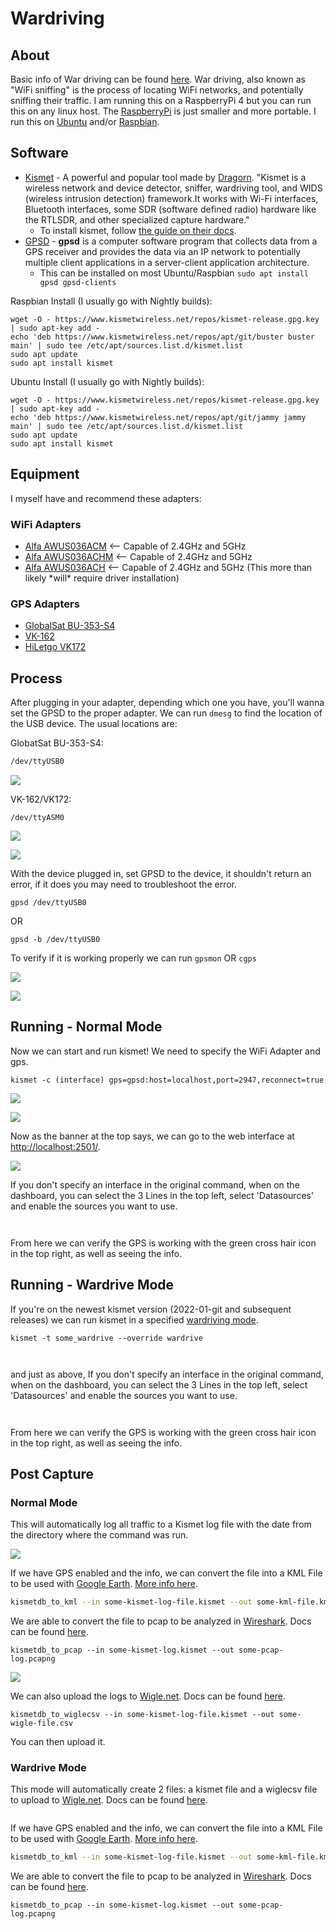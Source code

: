 # Wardriving

## About

Basic info of War driving can be found [here](../../general/networking/wireless/wardriving-wifi-sniffing.md). War driving, also known as "WiFi sniffing" is the process of locating WiFi networks, and potentially sniffing their traffic. I am running this on a RaspberryPi 4 but you can run this on any linux host. The [RaspberryPi](https://www.amazon.com/raspberry-pi-4/s?k=raspberry+pi+4) is just smaller and more portable. I run this on [Ubuntu](https://ubuntu.com/) and/or [Raspbian](https://www.raspbian.org/).

## Software

* [Kismet](https://www.kismetwireless.net/) - A powerful and popular tool made by [Dragorn](https://twitter.com/KismetWireless). "Kismet is a wireless network and device detector, sniffer, wardriving tool, and WIDS (wireless intrusion detection) framework.It works with Wi-Fi interfaces, Bluetooth interfaces, some SDR (software defined radio) hardware like the RTLSDR, and other specialized capture hardware."
  * To install kismet, follow [the guide on their docs](https://www.kismetwireless.net/docs/readme/packages/).
* [GPSD](https://en.wikipedia.org/wiki/Gpsd) - **gpsd** is a computer software program that collects data from a GPS receiver and provides the data via an IP network to potentially multiple client applications in a server-client application architecture.
  * This can be installed on most Ubuntu/Raspbian `sudo apt install gpsd gpsd-clients`

Raspbian Install (I usually go with Nightly builds):

```
wget -O - https://www.kismetwireless.net/repos/kismet-release.gpg.key | sudo apt-key add -
echo 'deb https://www.kismetwireless.net/repos/apt/git/buster buster main' | sudo tee /etc/apt/sources.list.d/kismet.list
sudo apt update
sudo apt install kismet
```

Ubuntu Install (I usually go with Nightly builds):

```
wget -O - https://www.kismetwireless.net/repos/kismet-release.gpg.key | sudo apt-key add -
echo 'deb https://www.kismetwireless.net/repos/apt/git/jammy jammy main' | sudo tee /etc/apt/sources.list.d/kismet.list
sudo apt update
sudo apt install kismet
```

## Equipment

I myself have and recommend these adapters:

### WiFi Adapters

* [Alfa AWUS036ACM](https://www.amazon.com/Alfa-AWUS036ACM-Long-Range-Dual-Band-Wireless/dp/B073X6RL9D) <-- Capable of 2.4GHz and 5GHz
* [Alfa AWUS036ACHM](https://www.amazon.com/gp/product/B08SJBV1N3/ref=ox\_sc\_act\_title\_1?smid=A20G3A026MV70R\&psc=1) <-- Capable of 2.4GHz and 5GHz
* [Alfa AWUS036ACH](https://www.amazon.com/dp/B08SJC78FH?ref\_=cm\_sw\_r\_cp\_ud\_dp\_PSZZG6J9X0XH40GXB685) <-- Capable of 2.4GHz and 5GHz (This more than likely \*will\* require driver installation)

### GPS Adapters

* [GlobalSat BU-353-S4](https://www.amazon.com/GlobalSat-BU-353-S4-Receiver-Black-Improved-New/dp/B098L799NH/ref=sr\_1\_1?crid=2WAQ665IR5UV1\&keywords=GlobalSat+BU-353-S4\&qid=1660969339\&s=electronics\&sprefix=globalsat+bu-353-s4+%2Celectronics%2C148\&sr=1-1)
* [VK-162](https://www.amazon.com/dp/B01EROIUEW?ref=ppx\_pop\_mob\_ap\_share)
* [HiLetgo VK172](https://www.amazon.com/dp/B01MTU9KTF?ref=ppx\_pop\_mob\_ap\_share)

## Process

After plugging in your adapter, depending which one you have, you'll wanna set the GPSD to the proper adapter. We can run `dmesg` to find the location of the USB device. The usual locations are:

GlobatSat BU-353-S4:

```bash
/dev/ttyUSB0
```

![](<../../.gitbook/assets/image (2) (3).png>)

VK-162/VK172:

```
/dev/ttyASM0
```

![](<../../.gitbook/assets/image (13).png>)

![](<../../.gitbook/assets/image (16).png>)

With the device plugged in, set GPSD to the device, it shouldn't return an error, if it does you may need to troubleshoot the error.

```
gpsd /dev/ttyUSB0
```

OR

```
gpsd -b /dev/ttyUSB0
```

To verify if it is working properly we can run `gpsmon` OR `cgps`

![](<../../.gitbook/assets/image (7) (2).png>)

![](<../../.gitbook/assets/image (8) (2).png>)

## Running - Normal Mode

Now we can start and run kismet! We need to specify the WiFi Adapter and gps.

```
kismet -c (interface) gps=gpsd:host=localhost,port=2947,reconnect=true
```

![](<../../.gitbook/assets/image (4) (2).png>)

![](<../../.gitbook/assets/image (14).png>)

Now as the banner at the top says, we can go to the web interface at [http://localhost:2501/](http://localhost:2501/).

![](<../../.gitbook/assets/image (3) (2).png>)

If you don't specify an interface in the original command, when on the dashboard, you can select the 3 Lines in the top left, select 'Datasources' and enable the sources you want to use.

<figure><img src="../../.gitbook/assets/image (5) (3).png" alt=""><figcaption></figcaption></figure>

<figure><img src="../../.gitbook/assets/image (7) (3).png" alt=""><figcaption></figcaption></figure>

From here we can verify the GPS is working with the green cross hair icon in the top right, as well as seeing the info.

## Running - Wardrive Mode

If you're on the newest kismet version (2022-01-git and subsequent releases) we can run kismet in a specified [wardriving mode](https://www.kismetwireless.net/docs/readme/wardriving/).

```
kismet -t some_wardrive --override wardrive
```

<figure><img src="../../.gitbook/assets/image (1) (4).png" alt=""><figcaption></figcaption></figure>

<figure><img src="../../.gitbook/assets/image (17).png" alt=""><figcaption></figcaption></figure>

and just as above, If you don't specify an interface in the original command, when on the dashboard, you can select the 3 Lines in the top left, select 'Datasources' and enable the sources you want to use.

<figure><img src="../../.gitbook/assets/image (5) (3).png" alt=""><figcaption></figcaption></figure>

<figure><img src="../../.gitbook/assets/image (7) (3).png" alt=""><figcaption></figcaption></figure>

From here we can verify the GPS is working with the green cross hair icon in the top right, as well as seeing the info.

## Post Capture

### Normal Mode

This will automatically log all traffic to a Kismet log file with the date from the directory where the command was run.

![](<../../.gitbook/assets/image (1) (2).png>)

If we have GPS enabled and the info, we can convert the file into a KML File to be used with [Google Earth](https://earth.google.com/web/). [More info here](https://www.kismetwireless.net/docs/readme/kml/).

```bash
kismetdb_to_kml --in some-kismet-log-file.kismet --out some-kml-file.kml
```

We are able to convert the file to pcap to be analyzed in [Wireshark](../../general/attack-and-defense/wireshark.md). Docs can be found [here](https://www.kismetwireless.net/docs/readme/kismetdb\_to\_pcap/).

```
kismetdb_to_pcap --in some-kismet-log.kismet --out some-pcap-log.pcapng
```

![](<../../.gitbook/assets/image (3) (3).png>)

We can also upload the logs to [Wigle.net](https://wigle.net/index). Docs can be found [here](https://www.kismetwireless.net/docs/readme/wigle/).

```
kismetdb_to_wiglecsv --in some-kismet-log-file.kismet --out some-wigle-file.csv
```

You can then upload it.

### Wardrive Mode

This mode will automatically create 2 files: a kismet file and a wiglecsv file to upload to [Wigle.net](https://wigle.net/index). Docs can be found [here](https://www.kismetwireless.net/docs/readme/wardriving/).

<figure><img src="../../.gitbook/assets/image (4).png" alt=""><figcaption></figcaption></figure>



If we have GPS enabled and the info, we can convert the file into a KML File to be used with [Google Earth](https://earth.google.com/web/). [More info here](https://www.kismetwireless.net/docs/readme/kml/).

```bash
kismetdb_to_kml --in some-kismet-log-file.kismet --out some-kml-file.kml
```

We are able to convert the file to pcap to be analyzed in [Wireshark](../../general/attack-and-defense/wireshark.md). Docs can be found [here](https://www.kismetwireless.net/docs/readme/kismetdb\_to\_pcap/).

```
kismetdb_to_pcap --in some-kismet-log.kismet --out some-pcap-log.pcapng
```
